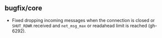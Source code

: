 ## bugfix/core

* Fixed dropping incoming messages when the connection is closed or `SHUT_RDWR`
  received and `net_msg_max` or readahead limit is reached (gh-6292).
